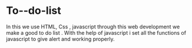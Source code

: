 # To--do-list
In this we use HTML, Css , javascript  through this web development we make a good to do list . 
With the help of javascript i set all the functions of javascript to give alert and working properly.

